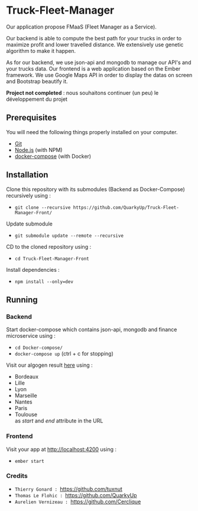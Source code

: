 # Truck-Fleet-Manager

Our application propose FMaaS (Fleet Manager as a Service).

Our backend is able to compute the best path for your trucks in order to maximize profit and lower travelled distance.
We extensively use genetic algorithm to make it happen.

As for our backend, we use json-api and mongodb to manage our API's and your trucks data.
Our frontend is a web application based on the Ember framework. We use Google Maps API in order to display the datas on screen and Bootstrap beautify it.

**Project not completed** : nous souhaitons continuer (un peu) le développement du projet

## Prerequisites

You will need the following things properly installed on your computer.

* [Git](https://git-scm.com/)
* [Node.js](https://nodejs.org/) (with NPM)
* [docker-compose](https://docs.docker.com/compose/install/) (with Docker)

## Installation

Clone this repository with its submodules (Backend as Docker-Compose) recursively using :
* `git clone --recursive https://github.com/QuarkyUp/Truck-Fleet-Manager-Front/`

Update submodule
* `git submodule update --remote --recursive`

CD to the cloned repository using :
* `cd Truck-Fleet-Manager-Front`

Install dependencies :
* `npm install --only=dev`

## Running

### Backend 
Start docker-compose which contains json-api, mongodb and finance microservice using :
* `cd Docker-compose/`
* `docker-compose up` (ctrl + c for stopping)  

Visit our algogen result [here](http://localhost:1337/algogen?start=Paris&end=Lyon) using :
* Bordeaux
* Lille
* Lyon
* Marseille
* Nantes
* Paris
* Toulouse  
as *start* and *end* attribute in the URL

### Frontend
Visit your app at [http://localhost:4200](http://localhost:4200) using :
* `ember start`

### Credits

* `Thierry Gonard : `https://github.com/tuxnut
* `Thomas Le Flohic : `https://github.com/QuarkyUp
* `Aurelien Vernizeau : `https://github.com/Cerclique
